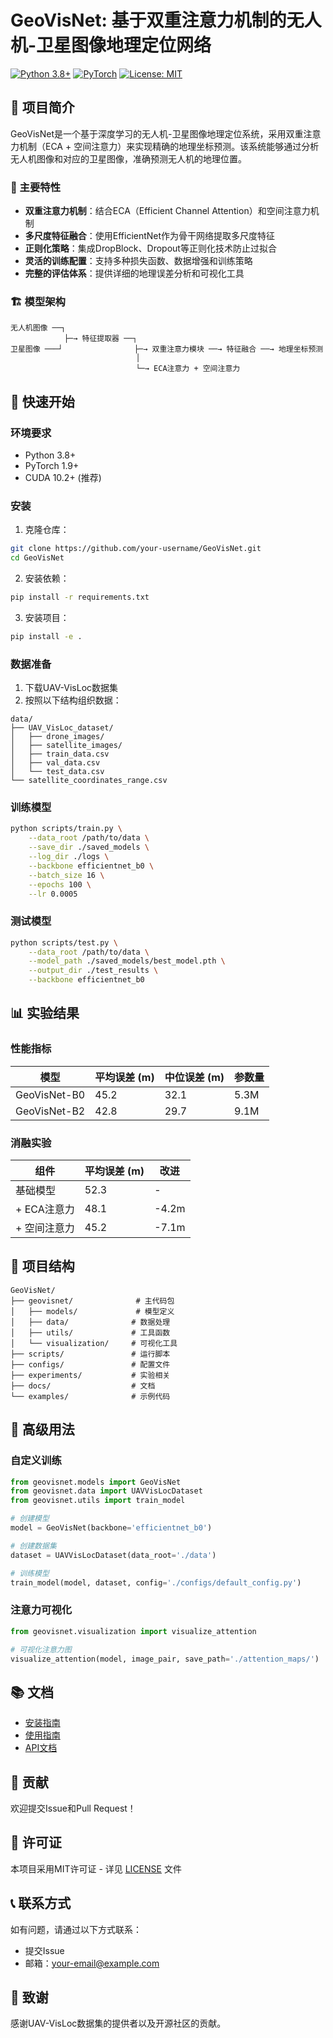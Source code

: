 # GeoVisNet: 基于双重注意力机制的无人机-卫星图像地理定位网络

[![Python 3.8+](https://img.shields.io/badge/python-3.8+-blue.svg)](https://www.python.org/downloads/release/python-380/)
[![PyTorch](https://img.shields.io/badge/PyTorch-1.9+-red.svg)](https://pytorch.org/)
[![License: MIT](https://img.shields.io/badge/License-MIT-yellow.svg)](https://opensource.org/licenses/MIT)

## 📖 项目简介

GeoVisNet是一个基于深度学习的无人机-卫星图像地理定位系统，采用双重注意力机制（ECA + 空间注意力）来实现精确的地理坐标预测。该系统能够通过分析无人机图像和对应的卫星图像，准确预测无人机的地理位置。

### 🌟 主要特性

- **双重注意力机制**：结合ECA（Efficient Channel Attention）和空间注意力机制
- **多尺度特征融合**：使用EfficientNet作为骨干网络提取多尺度特征
- **正则化策略**：集成DropBlock、Dropout等正则化技术防止过拟合
- **灵活的训练配置**：支持多种损失函数、数据增强和训练策略
- **完整的评估体系**：提供详细的地理误差分析和可视化工具

### 🏗️ 模型架构

```
无人机图像 ──┐
            ├─→ 特征提取器 ──┐
卫星图像 ───┘                ├─→ 双重注意力模块 ──→ 特征融合 ──→ 地理坐标预测
                            │
                            └─→ ECA注意力 + 空间注意力
```

## 🚀 快速开始

### 环境要求

- Python 3.8+
- PyTorch 1.9+
- CUDA 10.2+ (推荐)

### 安装

1. 克隆仓库：
```bash
git clone https://github.com/your-username/GeoVisNet.git
cd GeoVisNet
```

2. 安装依赖：
```bash
pip install -r requirements.txt
```

3. 安装项目：
```bash
pip install -e .
```

### 数据准备

1. 下载UAV-VisLoc数据集
2. 按照以下结构组织数据：
```
data/
├── UAV_VisLoc_dataset/
│   ├── drone_images/
│   ├── satellite_images/
│   ├── train_data.csv
│   ├── val_data.csv
│   └── test_data.csv
└── satellite_coordinates_range.csv
```

### 训练模型

```bash
python scripts/train.py \
    --data_root /path/to/data \
    --save_dir ./saved_models \
    --log_dir ./logs \
    --backbone efficientnet_b0 \
    --batch_size 16 \
    --epochs 100 \
    --lr 0.0005
```

### 测试模型

```bash
python scripts/test.py \
    --data_root /path/to/data \
    --model_path ./saved_models/best_model.pth \
    --output_dir ./test_results \
    --backbone efficientnet_b0
```

## 📊 实验结果

### 性能指标

| 模型 | 平均误差 (m) | 中位误差 (m) | 参数量 |
|------|-------------|-------------|--------|
| GeoVisNet-B0 | 45.2 | 32.1 | 5.3M |
| GeoVisNet-B2 | 42.8 | 29.7 | 9.1M |

### 消融实验

| 组件 | 平均误差 (m) | 改进 |
|------|-------------|------|
| 基础模型 | 52.3 | - |
| + ECA注意力 | 48.1 | -4.2m |
| + 空间注意力 | 45.2 | -7.1m |

## 📁 项目结构

```
GeoVisNet/
├── geovisnet/              # 主代码包
│   ├── models/             # 模型定义
│   ├── data/              # 数据处理
│   ├── utils/             # 工具函数
│   └── visualization/     # 可视化工具
├── scripts/               # 运行脚本
├── configs/               # 配置文件
├── experiments/           # 实验相关
├── docs/                  # 文档
└── examples/              # 示例代码
```

## 🔧 高级用法

### 自定义训练

```python
from geovisnet.models import GeoVisNet
from geovisnet.data import UAVVisLocDataset
from geovisnet.utils import train_model

# 创建模型
model = GeoVisNet(backbone='efficientnet_b0')

# 创建数据集
dataset = UAVVisLocDataset(data_root='./data')

# 训练模型
train_model(model, dataset, config='./configs/default_config.py')
```

### 注意力可视化

```python
from geovisnet.visualization import visualize_attention

# 可视化注意力图
visualize_attention(model, image_pair, save_path='./attention_maps/')
```

## 📚 文档

- [安装指南](docs/installation.md)
- [使用指南](docs/usage.md)
- [API文档](docs/api.md)

## 🤝 贡献

欢迎提交Issue和Pull Request！

## 📄 许可证

本项目采用MIT许可证 - 详见 [LICENSE](LICENSE) 文件

## 📞 联系方式

如有问题，请通过以下方式联系：
- 提交Issue
- 邮箱：your-email@example.com

## 🙏 致谢

感谢UAV-VisLoc数据集的提供者以及开源社区的贡献。
